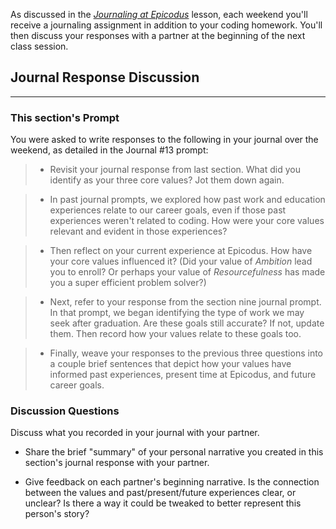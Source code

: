 As discussed in the _[Journaling at Epicodus](https://www.learnhowtoprogram.com/introduction-to-programming/git-html-and-css/homework-journaling-at-epicodus)_ lesson, each weekend you'll receive a journaling assignment in addition to your coding homework. You'll then discuss your responses with a partner at the beginning of the next class session.

## Journal Response Discussion
---

### This section's Prompt

You were asked to write responses to the following in your journal over the weekend, as detailed in the Journal #13 prompt:

> * Revisit your journal response from last section. What did you identify as your three core values? Jot them down again.

> * In past journal prompts, we explored how past work and education experiences relate to our career goals, even if those past experiences weren't related to coding. How were your core values relevant and evident in those experiences?

> * Then reflect on your current experience at Epicodus. How have your core values influenced it? (Did your value of _Ambition_ lead you to enroll? Or perhaps your value of _Resourcefulness_ has made you a super efficient problem solver?)

> * Next, refer to your response from the section nine journal prompt. In that prompt, we began identifying the type of work we may seek after graduation. Are these goals still accurate? If not, update them. Then record how your values relate to these goals too.

> * Finally, weave your responses to the previous three questions into a couple brief sentences that depict how your values have informed past experiences, present time at Epicodus, and future career goals.

### Discussion Questions

Discuss what you recorded in your journal with your partner.

* Share the brief "summary" of your personal narrative you created in this section's journal response with your partner.

* Give feedback on each partner's beginning narrative. Is the connection between the values and past/present/future experiences clear, or unclear? Is there a way it could be tweaked to better represent this person's story?
